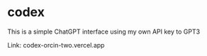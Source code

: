 # codex

This is a simple ChatGPT interface using my own API key to GPT3

Link: codex-orcin-two.vercel.app

